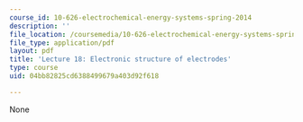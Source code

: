 ```yaml
---
course_id: 10-626-electrochemical-energy-systems-spring-2014
description: ''
file_location: /coursemedia/10-626-electrochemical-energy-systems-spring-2014/04bb82825cd6388499679a403d92f618_MIT10_626S14_Lec18.pdf
file_type: application/pdf
layout: pdf
title: 'Lecture 18: Electronic structure of electrodes'
type: course
uid: 04bb82825cd6388499679a403d92f618

---
```

None